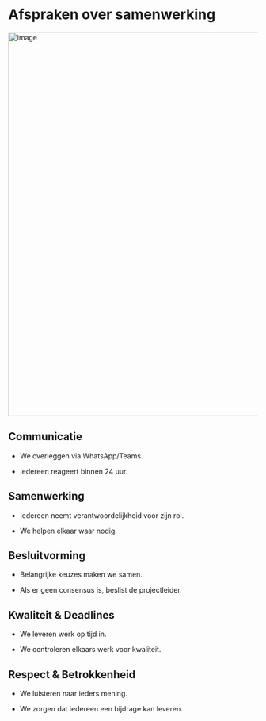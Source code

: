 # Afspraken over samenwerking 
<img width="1092" height="774" alt="image" src="https://github.com/user-attachments/assets/84f0fa9c-dad3-45f4-9c62-6c0d83b9cd7e" />

## Communicatie

- We overleggen via WhatsApp/Teams.

- Iedereen reageert binnen 24 uur.

## Samenwerking

- Iedereen neemt verantwoordelijkheid voor zijn rol.

- We helpen elkaar waar nodig.

## Besluitvorming

- Belangrijke keuzes maken we samen.

- Als er geen consensus is, beslist de projectleider.

## Kwaliteit & Deadlines

- We leveren werk op tijd in.

- We controleren elkaars werk voor kwaliteit.

## Respect & Betrokkenheid

- We luisteren naar ieders mening.

- We zorgen dat iedereen een bijdrage kan leveren.
